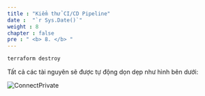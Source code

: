 ```yaml
---
title : "Kiểm thử CI/CD Pipeline"
date :  "`r Sys.Date()`" 
weight : 8 
chapter : false
pre : " <b> 8. </b> "
---
```




```sh
terraform destroy
```

Tất cả các tài nguyên sẽ được tự động dọn dẹp như hình bên dưới:

![ConnectPrivate](/FCJ2024-Workshop1/images/4.cleanup/cleanup.png)

